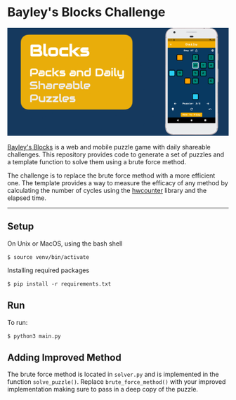 # Bayley's Blocks Challenge

![](assets/feature_graphic.png)

[Bayley's Blocks](https://bayleysblocks.com) is a web and mobile puzzle game with daily shareable challenges. This repository provides code to generate a set of puzzles and a template function to solve them using a brute force method.

The challenge is to replace the brute force method with a more efficient one. The template provides a way to measure the efficacy of any method by calculating the number of cycles using the [hwcounter](https://pypi.org/project/hwcounter/) library and the elapsed time.

---

## Setup

On Unix or MacOS, using the bash shell

```shell
$ source venv/bin/activate
```

Installing required packages

```shell
$ pip install -r requirements.txt
```

## Run

To run:

```shell
$ python3 main.py
```

## Adding Improved Method

The brute force method is located in `solver.py` and is implemented in the function `solve_puzzle()`. Replace `brute_force_method()` with your improved implementation making sure to pass in a deep copy of the puzzle.
